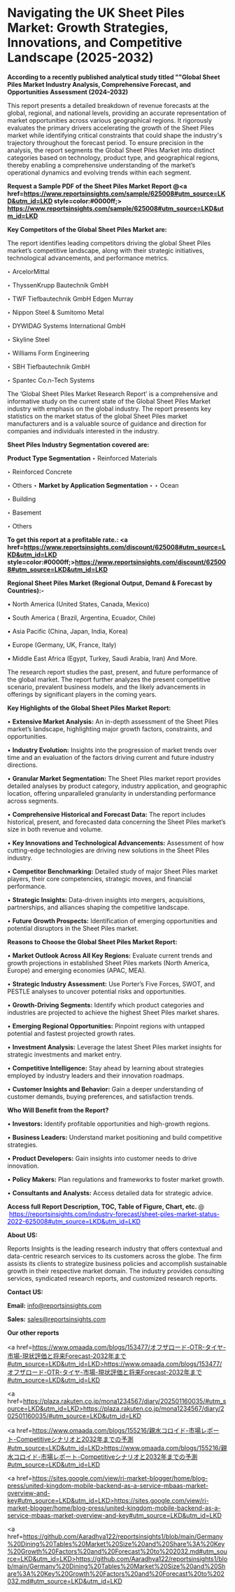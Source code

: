 # Navigating the UK Sheet Piles Market: Growth Strategies, Innovations, and Competitive Landscape (2025-2032)

<strong>According to a recently published analytical study titled ""Global Sheet Piles Market Industry Analysis, Comprehensive Forecast, and Opportunities Assessment (2024–2032)</strong>

This report presents a detailed breakdown of revenue forecasts at the global, regional, and national levels, providing an accurate representation of market opportunities across various geographical regions. It rigorously evaluates the primary drivers accelerating the growth of the Sheet Piles market while identifying critical constraints that could shape the industry's trajectory throughout the forecast period. To ensure precision in the analysis, the report segments the Global Sheet Piles Market into distinct categories based on technology, product type, and geographical regions, thereby enabling a comprehensive understanding of the market’s operational dynamics and evolving trends within each segment.

<strong>Request a Sample PDF of the Sheet Piles Market Report </strong><strong>@<a href=https://www.reportsinsights.com/sample/625008#utm_source=LKD&utm_id=LKD style=color:#0000ff;> https://www.reportsinsights.com/sample/625008#utm_source=LKD&utm_id=LKD</a></strong></font>

<strong>Key Competitors of the Global Sheet Piles Market are:</strong>

The report identifies leading competitors driving the global Sheet Piles market’s competitive landscape, along with their strategic initiatives, technological advancements, and performance metrics.

‣ ArcelorMittal

‣ ThyssenKrupp Bautechnik GmbH

‣ TWF Tiefbautechnik GmbH Edgen Murray

‣ Nippon Steel & Sumitomo Metal

‣ DYWIDAG Systems International GmbH

‣ Skyline Steel

‣ Williams Form Engineering

‣ SBH Tiefbautechnik GmbH

‣ Spantec
 Co.n-Tech Systems

The ‘Global Sheet Piles Market Research Report’ is a comprehensive and informative study on the current state of the Global Sheet Piles Market industry with emphasis on the global industry. The report presents key statistics on the market status of the global Sheet Piles market manufacturers and is a valuable source of guidance and direction for companies and individuals interested in the industry.

<strong>Sheet Piles Industry Segmentation covered are:</strong>

<strong>Product Type Segmentation</strong>
‣
Reinforced Materials

‣ Reinforced Concrete

‣ Others
‣ 
<strong>Market by Application Segmentation</strong>
‣
‣  Ocean

‣ Building

‣ Basement

‣ Others

<strong>To get this report at a profitable rate.: <a href=https://www.reportsinsights.com/discount/625008#utm_source=LKD&utm_id=LKD style=color:#0000ff;>https://www.reportsinsights.com/discount/625008#utm_source=LKD&utm_id=LKD</a></strong></font>

<strong>Regional Sheet Piles Market (Regional Output, Demand &amp; Forecast by Countries):-</strong>

• North America (United States, Canada, Mexico)

• South America ( Brazil, Argentina, Ecuador, Chile)

• Asia Pacific (China, Japan, India, Korea)

• Europe (Germany, UK, France, Italy)

• Middle East Africa (Egypt, Turkey, Saudi Arabia, Iran) And More.

The research report studies the past, present, and future performance of the global market. The report further analyzes the present competitive scenario, prevalent business models, and the likely advancements in offerings by significant players in the coming years.

<strong>Key Highlights of the Global Sheet Piles Market Report:</strong>

• <strong>Extensive Market Analysis:</strong> An in-depth assessment of the Sheet Piles market’s landscape, highlighting major growth factors, constraints, and opportunities.

• <strong>Industry Evolution:</strong> Insights into the progression of market trends over time and an evaluation of the factors driving current and future industry directions.

• <strong>Granular Market Segmentation:</strong> The Sheet Piles market report provides detailed analyses by product category, industry application, and geographic location, offering unparalleled granularity in understanding performance across segments.

• <strong>Comprehensive Historical and Forecast Data:</strong> The report includes historical, present, and forecasted data concerning the Sheet Piles market’s size in both revenue and volume.

• <strong>Key Innovations and Technological Advancements:</strong> Assessment of how cutting-edge technologies are driving new solutions in the Sheet Piles industry.

• <strong>Competitor Benchmarking:</strong> Detailed study of major Sheet Piles market players, their core competencies, strategic moves, and financial performance.

• <strong>Strategic Insights:</strong> Data-driven insights into mergers, acquisitions, partnerships, and alliances shaping the competitive landscape.

• <strong>Future Growth Prospects:</strong> Identification of emerging opportunities and potential disruptors in the Sheet Piles market.

<strong>Reasons to Choose the Global Sheet Piles Market Report:</strong>

• <strong>Market Outlook Across All Key Regions:</strong> Evaluate current trends and growth projections in established Sheet Piles markets (North America, Europe) and emerging economies (APAC, MEA).

• <strong>Strategic Industry Assessment:</strong> Use Porter’s Five Forces, SWOT, and PESTLE analyses to uncover potential risks and opportunities.

• <strong>Growth-Driving Segments:</strong> Identify which product categories and industries are projected to achieve the highest Sheet Piles market shares.

• <strong>Emerging Regional Opportunities:</strong> Pinpoint regions with untapped potential and fastest projected growth rates.

• <strong>Investment Analysis:</strong> Leverage the latest Sheet Piles market insights for strategic investments and market entry.

• <strong>Competitive Intelligence:</strong> Stay ahead by learning about strategies employed by industry leaders and their innovation roadmaps.

• <strong>Customer Insights and Behavior:</strong> Gain a deeper understanding of customer demands, buying preferences, and satisfaction trends.

<strong>Who Will Benefit from the Report?</strong>

• <strong>Investors:</strong> Identify profitable opportunities and high-growth regions.

• <strong>Business Leaders:</strong> Understand market positioning and build competitive strategies.

• <strong>Product Developers:</strong> Gain insights into customer needs to drive innovation.

• <strong>Policy Makers:</strong> Plan regulations and frameworks to foster market growth.

• <strong>Consultants and Analysts:</strong> Access detailed data for strategic advice.
</ul>
<strong>Access full Report Description, TOC, Table of Figure, Chart, etc. </strong>@  <a href=https://reportsinsights.com/industry-forecast/sheet-piles-market-status-2022-625008#utm_source=LKD&utm_id=LKD style=color:#0000ff;>https://reportsinsights.com/industry-forecast/sheet-piles-market-status-2022-625008#utm_source=LKD&utm_id=LKD</a></font>

<strong><strong>About US</strong>:</strong>

Reports Insights is the leading research industry that offers contextual and data-centric research services to its customers across the globe. The firm assists its clients to strategize business policies and accomplish sustainable growth in their respective market domain. The industry provides consulting services, syndicated research reports, and customized research reports.

<strong>Contact US:</strong>

<p class=""""><b>Email:</b> <a href=mailto:info@reportsinsights.com>info@reportsinsights.com</a></p>
<p class=""""><b>Sales:</b> <a href=mailto:sales@reportsinsights.com>sales@reportsinsights.com</a></p>

<strong>Our other reports</strong>

<a href=https://www.omaada.com/blogs/153477/オフザロード-OTR-タイヤ-市場-現状評価と将来Forecast-2032年まで#utm_source=LKD&utm_id=LKD>https://www.omaada.com/blogs/153477/オフザロード-OTR-タイヤ-市場-現状評価と将来Forecast-2032年まで#utm_source=LKD&utm_id=LKD</a>

<a href=https://plaza.rakuten.co.jp/mona1234567/diary/202501160035/#utm_source=LKD&utm_id=LKD>https://plaza.rakuten.co.jp/mona1234567/diary/202501160035/#utm_source=LKD&utm_id=LKD</a>

<a href=https://www.omaada.com/blogs/155216/親水コロイド-市場レポート-Competitiveシナリオと2032年までの予測#utm_source=LKD&utm_id=LKD>https://www.omaada.com/blogs/155216/親水コロイド-市場レポート-Competitiveシナリオと2032年までの予測#utm_source=LKD&utm_id=LKD</a>

<a href=https://sites.google.com/view/ri-market-blogger/home/blog-press/united-kingdom-mobile-backend-as-a-service-mbaas-market-overview-and-key#utm_source=LKD&utm_id=LKD>https://sites.google.com/view/ri-market-blogger/home/blog-press/united-kingdom-mobile-backend-as-a-service-mbaas-market-overview-and-key#utm_source=LKD&utm_id=LKD</a>

<a href=https://github.com/Aaradhya122/reportsinsights1/blob/main/Germany%20Dining%20Tables%20Market%20Size%20and%20Share%3A%20Key%20Growth%20Factors%20and%20Forecast%20to%202032.md#utm_source=LKD&utm_id=LKD>https://github.com/Aaradhya122/reportsinsights1/blob/main/Germany%20Dining%20Tables%20Market%20Size%20and%20Share%3A%20Key%20Growth%20Factors%20and%20Forecast%20to%202032.md#utm_source=LKD&utm_id=LKD</a>
